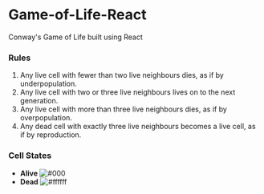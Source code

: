 # Game-of-Life-React

Conway's Game of Life built using React

### Rules

1. Any live cell with fewer than two live neighbours dies, as if by underpopulation.
2. Any live cell with two or three live neighbours lives on to the next generation.
3. Any live cell with more than three live neighbours dies, as if by overpopulation.
4. Any dead cell with exactly three live neighbours becomes a live cell, as if by reproduction.

### Cell States

- **Alive** ![#000](https://via.placeholder.com/15/000/000000?text=+)
- **Dead** ![#ffffff](https://via.placeholder.com/15/ffffff/000000?text=+)

